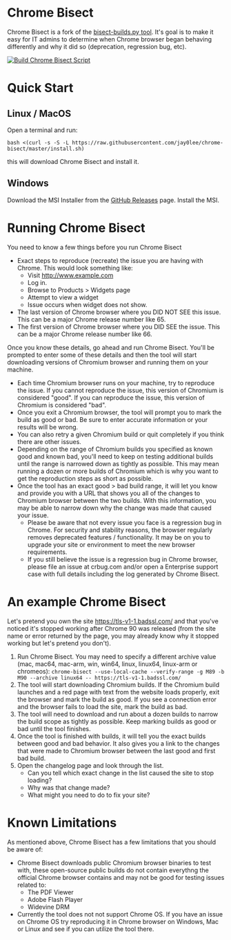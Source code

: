 # Chrome Bisect
Chrome Bisect is a fork of the [bisect-builds.py tool](https://www.chromium.org/developers/bisect-builds-py). It's goal is to make it easy for IT admins to determine when Chrome browser began behaving differently and why it did so (deprecation, regression bug, etc).

[![Build Chrome Bisect Script](https://github.com/jay0lee/chrome-bisect/actions/workflows/main.yml/badge.svg)](https://github.com/jay0lee/chrome-bisect/actions/workflows/main.yml)

# Quick Start
## Linux / MacOS
Open a terminal and run:
```
bash <(curl -s -S -L https://raw.githubusercontent.com/jay0lee/chrome-bisect/master/install.sh)
```
this will download Chrome Bisect and install it.
## Windows
Download the MSI Installer from the [GitHub Releases](https://github.com/jay0lee/chrome-bisect/releases) page. Install the MSI.

# Running Chrome Bisect
You need to know a few things before you run Chrome Bisect
* Exact steps to reproduce (recreate) the issue you are having with Chrome. This would look something like:
  * Visit http://www.example.com
  * Log in.
  * Browse to Products > Widgets page
  * Attempt to view a widget
  * Issue occurs when widget does not show.
* The last version of Chrome browser where you DID NOT SEE this issue. This can be a major Chrome release number like 65.
* The first version of Chrome browser where you DID SEE the issue. This can be a major Chrome release number like 66.

Once you know these details, go ahead and run Chrome Bisect. You'll be prompted to enter some of these details and then the tool will start downloading versions of Chromium browser and running them on your machine.
* Each time Chromium browser runs on your machine, try to reproduce the issue. If you cannot reproduce the issue, this version of Chromium is considered "good". If you can reproduce the issue, this version of Chromium is considered "bad".
* Once you exit a Chromium browser, the tool will prompt you to mark the build as good or bad. Be sure to enter accurate information or your results will be wrong.
* You can also retry a given Chromium build or quit completely if you think there are other issues.
* Depending on the range of Chromium builds you specified as known good and known bad, you'll need to keep on testing additional builds until the range is narrowed down as tightly as possible. This may mean running a dozen or more builds of Chromium which is why you want to get the reproduction steps as short as possible.
* Once the tool has an exact good > bad build range, it will let you know and provide you with a URL that shows you all of the changes to Chromium browser between the two builds. With this information, you may be able to narrow down why the change was made that caused your issue.
  * Please be aware that not every issue you face is a regression bug in Chrome. For security and stability reasons, the browser regularly removes deprecated features / functionality. It may be on you to upgrade your site or environment to meet the new browser requirements.
  * If you still believe the issue is a regression bug in Chrome browser, please file an issue at crbug.com and/or open a Enterprise support case with full details including the log generated by Chrome Bisect.
  
 # An example Chrome Bisect
 Let's pretend you own the site https://tls-v1-1.badssl.com/ and that you've noticed it's stopped working after Chrome 90 was released (from the site name or error returned by the page, you may already know why it stopped working but let's pretend you don't).
  1. Run Chrome Bisect. You may need to specify a different archive value (mac, mac64, mac-arm, win, win64, linux, linux64, linux-arm or chromeos): ```chrome-bisect --use-local-cache --verify-range -g M89 -b M90 --archive linux64 -- https://tls-v1-1.badssl.com/```
  2. The tool will start downloading Chromium builds. If the Chromium build launches and a red page with text from the website loads properly, exit the browser and mark the build as good. If you see a connection error and the browser fails to load the site, mark the build as bad.
  3. The tool will need to download and run about a dozen builds to narrow the build scope as tightly as possible. Keep marking builds as good or bad until the tool finishes.
  4. Once the tool is finished with builds, it will tell you the exact builds between good and bad behavior. It also gives you a link to the changes that were made to Chromium browser between the last good and first bad build.
  5. Open the changelog page and look through the list.
      * Can you tell which exact change in the list caused the site to stop loading?
      * Why was that change made?
      * What might you need to do to fix your site?

# Known Limitations
As mentioned above, Chrome Bisect has a few limitations that you should be aware of:
* Chrome Bisect downloads public Chromium browser binaries to test with, these open-source public builds do not contain everythng the official Chrome browser contains and may not be good for testing issues related to:
     * The PDF Viewer
     * Adobe Flash Player
     * Widevine DRM
* Currently the tool does not not support Chrome OS. If you have an issue on Chrome OS try reproducing it in Chrome browser on Windows, Mac or Linux and see if you can utilize the tool there.
